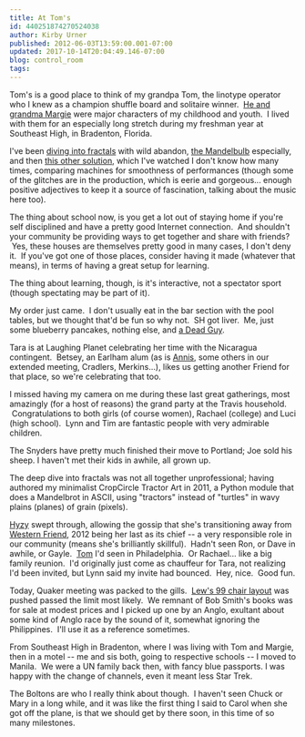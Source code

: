 ```yaml
---
title: At Tom's
id: 440251874270524038
author: Kirby Urner
published: 2012-06-03T13:59:00.001-07:00
updated: 2017-10-14T20:04:49.146-07:00
blog: control_room
tags: 
---
```


Tom's is a good place to think of my grandpa Tom, the linotype operator who I knew as a champion shuffle board and solitaire winner.  [He and grandma Margie](http://worldgame.blogspot.com/2007/01/cracker-dog.html) were major characters of my childhood and youth.  I lived with them for an especially long stretch during my freshman year at Southeast High, in Bradenton, Florida.

I've been [diving into fractals](https://groups.google.com/group/mathfuture/msg/c22653f9b619e6a1) with wild abandon, [the Mandelbulb](http://en.wikipedia.org/wiki/Mandelbulb) especially, and then [this other solution](http://youtu.be/is-dFvEZDlA), which I've watched I don't know how many times, comparing machines for smoothness of performances (though some of the glitches are in the production, which is eerie and gorgeous... enough positive adjectives to keep it a source of fascination, talking about the music here too).

The thing about school now, is you get a lot out of staying home if you're self disciplined and have a pretty good Internet connection.  And shouldn't your community be providing ways to get together and share with friends?  Yes, these houses are themselves pretty good in many cases, I don't deny it.  If you've got one of those places, consider having it made (whatever that means), in terms of having a great setup for learning.

The thing about learning, though, is it's interactive, not a spectator sport (though spectating may be part of it).

My order just came.  I don't usually eat in the bar section with the pool tables, but we thought that'd be fun so why not.  SH got liver.  Me, just some blueberry pancakes, nothing else, and [a Dead Guy](http://mybizmo.blogspot.com/2012/02/wandering-in-psu.html).

Tara is at Laughing Planet celebrating her time with the Nicaragua contingent.  Betsey, an Earlham alum (as is [Annis](http://controlroom.blogspot.com/2006/02/more-adventures-in-quakerdom.html), some others in our extended meeting, Cradlers, Merkins...), likes us getting another Friend for that place, so we're celebrating that too.

I missed having my camera on me during these last great gatherings, most amazingly (for a host of reasons) the grand party at the Travis household.  Congratulations to both girls (of course women), Rachael (college) and Luci (high school).  Lynn and Tim are fantastic people with very admirable children.

The Snyders have pretty much finished their move to Portland; Joe sold his sheep. I haven't met their kids in awhile, all grown up.

The deep dive into fractals was not all together unprofessional; having authored my minimalist CropCircle Tractor Art in 2011, a Python module that does a Mandelbrot in ASCII, using "tractors" instead of "turtles" in wavy plains (planes) of grain (pixels). 

[Hyzy](http://mybizmo.blogspot.com/2011/07/checking-in.html) swept through, allowing the gossip that she's transitioning away from [Western Friend](http://westernfriend.org/), 2012 being her last as its chief -- a very responsible role in our community (means she's brilliantly skillful).  Hadn't seen Ron, or Dave in awhile, or Gayle.  [Tom](http://worldgame.blogspot.com/2012/03/corporation-meeting.html) I'd seen in Philadelphia.  Or Rachael... like a big family reunion.  I'd originally just come as chauffeur for Tara, not realizing I'd been invited, but Lynn said my invite had bounced.  Hey, nice.  Good fun.

Today, Quaker meeting was packed to the gills.  [Lew's 99 chair layout](http://www.flickr.com/photos/17157315@N00/7012978349/in/photostream/) was pushed passed the limit most likely.  We remnant of Bob Smith's books was for sale at modest prices and I picked up one by an Anglo, exultant about some kind of Anglo race by the sound of it, somewhat ignoring the Philippines.  I'll use it as a reference sometimes.

From Southeast High in Bradenton, where I was living with Tom and Margie, then in a motel -- me and sis both, going to respective schools -- I moved to Manila.  We were a UN family back then, with fancy blue passports. I was happy with the change of channels, even it meant less Star Trek.

The Boltons are who I really think about though.  I haven't seen Chuck or Mary in a long while, and it was like the first thing I said to Carol when she got off the plane, is that we should get by there soon, in this time of so many milestones.